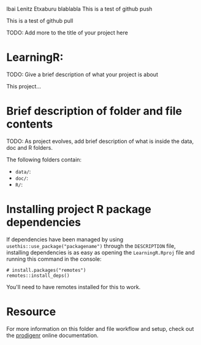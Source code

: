 Ibai Lenitz Etxaburu
blablabla
This is a test of github push

This is a test of github pull

TODO: Add more to the title of your project here

# LearningR:

TODO: Give a brief description of what your project is about

This project...

# Brief description of folder and file contents

TODO: As project evolves, add brief description of what is inside the data, doc and R folders.

The following folders contain:

-   `data/`:
-   `doc/`:
-   `R/`:

# Installing project R package dependencies

If dependencies have been managed by using `usethis::use_package("packagename")` through the `DESCRIPTION` file, installing dependencies is as easy as opening the `LearningR.Rproj` file and running this command in the console:

    # install.packages("remotes")
    remotes::install_deps()

You'll need to have remotes installed for this to work.

# Resource

For more information on this folder and file workflow and setup, check out the [prodigenr](https://rostools.github.io/prodigenr) online documentation.
